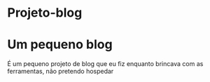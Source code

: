 # Projeto-blog
Um pequeno blog
=======
É um pequeno projeto de blog que eu fiz enquanto brincava com as ferramentas, não pretendo hospedar
